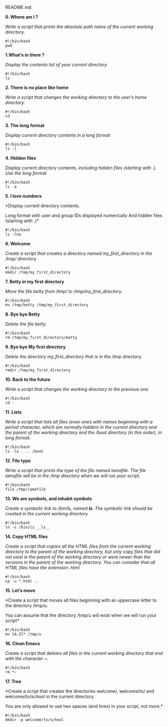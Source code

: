 README.md

**0. Where am I ?**

*Write a script that prints the absolute path name of the current working directory.*
```
#!/bin/bash
pwd
```
**1.What’s in there ?**

*Display the contents list of your current directory.*
```
#!/bin/bash
ls
```
**2. There is no place like home**

*Write a script that changes the working directory to the user’s home directory.*
```
#!/bin/bash
cd
```
**3. The long format**

*Display current directory contents in a long format*
```
#!/bin/bash
ls -l
```
**4. Hidden files**

*Display current directory contents, including hidden files (starting with .). Use the long format*
```
#!/bin/bash
ls -a
```
**5. I love numbers**

*Display current directory contents.

Long format with user and group IDs displayed numerically And hidden files (starting with .)*
```
#!/bin/bash
ls -lna
```
**6. Welcome**

*Create a script that creates a directory named my_first_directory in the /tmp/ directory.*
```
#!/bin/bash
mkdir /tmp/my_first_directory
```
**7. Betty in my first directory**

*Move the file betty from /tmp/ to /tmp/my_first_directory.*
```
#!/bin/bash
mv /tmp/betty /tmp/my_first_directory
```
**8. Bye bye Betty**

*Delete the file betty.*
```
#!/bin/bash
rm /tmp/my_first_directory/betty
```
**9. Bye bye My first directory**

*Delete the directory my_first_directory that is in the /tmp directory.*
```
#!/bin/bash
rmdir /tmp/my_first_directory
```
**10. Back to the future**

*Write a script that changes the working directory to the previous one.*
```
#!/bin/bash
cd -
```
**11. Lists**

*Write a script that lists all files (even ones with names beginning with a period character, which are normally hidden) in the current directory and the parent of the working directory and the /boot directory (in this order), in long format.*
```
#!/bin/bash
ls -la . .. /boot
```
**12. File type**

*Write a script that prints the type of the file named iamafile. The file iamafile will be in the /tmp directory when we will run your script.*
```
#!/bin/bash
file /tmp/iamafile
```
**13. We are symbols, and inhabit symbols**

*Create a symbolic link to /bin/ls, named __ls__. The symbolic link should be created in the current working directory.*
```
#!/bin/bash
ln -s /bin/ls __ls__
```
**14. Copy HTML files**

*Create a script that copies all the HTML files from the current working directory to the parent of the working directory, but only copy files that did not exist in the parent of the working directory or were newer than the versions in the parent of the working directory.
You can consider that all HTML files have the extension .html*
```
#!/bin/bash
cp -u *.html ..
```
**15. Let’s move**

*Create a script that moves all files beginning with an uppercase letter to the directory /tmp/u.

You can assume that the directory /tmp/u will exist when we will run your script*
```
#!/bin/bash
mv [A-Z]* /tmp/u
```
**16. Clean Emacs**

*Create a script that deletes all files in the current working directory that end with the character ~.*
```
#!/bin/bash
rm *~
```
**17. Tree**

*Create a script that creates the directories welcome/, welcome/to/ and welcome/to/school in the current directory.

You are only allowed to use two spaces (and lines) in your script, not more.*
```
#!/bin/bash
mkdir -p welcome/to/school
```
